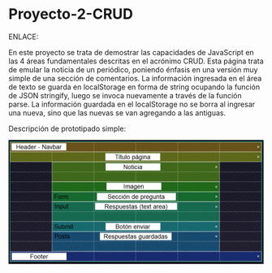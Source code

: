 # Proyecto-2-CRUD

ENLACE: 

En este proyecto se trata de demostrar las capacidades de JavaScript en las 4 áreas fundamentales descritas en el acrónimo CRUD. Esta página trata de emular la noticia de un periódico, poniendo énfasis en una versión muy simple de una sección de comentarios.
La información ingresada en el área de texto se guarda en localStorage en forma de string ocupando la función de JSON stringify, luego se invoca nuevamente a través de la función parse.
La información guardada en el localStorage no se borra al ingresar una nueva, sino que las nuevas se van agregando a las antiguas.

Descripción de prototipado simple:

<img src="./PrototipadoSimple.png">
